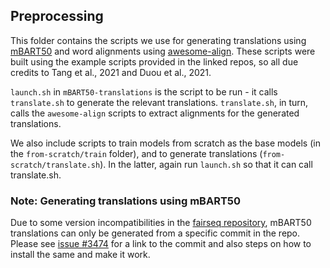 ## Preprocessing

This folder contains the scripts we use for generating translations using [mBART50](https://github.com/facebookresearch/fairseq/tree/main/examples/multilingual#mbart50-models) and word alignments using [awesome-align](https://github.com/neulab/awesome-align). These scripts were built using the example scripts provided in the linked repos, so all due credits to Tang et al., 2021 and Duou et al., 2021. 

`launch.sh` in `mBART50-translations` is the script to be run - it calls `translate.sh` to generate the relevant translations. `translate.sh`, in turn, calls the `awesome-align` scripts to extract alignments for the generated translations.

We also include scripts to train models from scratch as the base models (in the `from-scratch/train` folder), and to generate translations (`from-scratch/translate.sh`). In the latter, again run `launch.sh` so that it can call translate.sh. 

### Note: Generating translations using mBART50 

Due to some version incompatibilities in the [fairseq repository](https://github.com/facebookresearch/fairseq), mBART50 translations can only be generated from a specific commit in the repo. Please see [issue #3474](https://github.com/facebookresearch/fairseq/issues/3474) for a link to the commit and also steps on how to install the same and make it work.